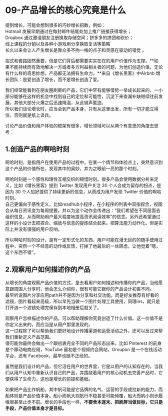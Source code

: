 # 09-产品增长的核心究竟是什么

提到增长，可能会想到很多的巧妙增长招数，例如：  
Hotmail 发展早期通过在每封邮件结尾处加上推广链接获得增长；   
Dropbox 通过邀请朋友注册换取存储空间；拼多多的拼团和砍价；  
线上课程的分销以及各种小游戏用分享换取复活等策略  
长久以来会让人产生增长是靠众多不拘一格的点子和灵感在驱动的错觉 。

招式和套路固然重要，但是它们背后都需要实实在在的用户价值作为支撑。**如果不能持续而有效地解决一方或者多方利益相关者的问题，为他们创造价值，无论有什么样的奇思妙想，产品都无法拥有生命力。**来自《增长黑客》中Airbnb 增长团队：是爱创造了增长，而不是增长创造了爱。  

我们经常能看到在朋友圈刷屏的产品，它们中罕有能够借势一举成长起来的，一小部分能够在这样的机会中找到自己的定位和可能性，沉淀下来查漏补缺继续往前发展，其他大部分火爆之后迅速降温，从此销声匿迹。  
所以我们谈论增长时，应当会到产品本身，只有从这里出发，所有一切才能立得住，否则就是纸上谈兵。

讨论产品价值和用户体验的框架有很多，增长领域可以从两个有意思的角度去思考：

## 1.创造产品的啊哈时刻

啊哈时刻，是指用户在使用产品的过程中，在某一个情节和体验点上，突然意识到这个产品的价值所在，发现其中的奥妙，并为之眼前一亮的那个时刻。  

啊哈时刻是一个感性和理性互相交织的顿悟时刻。很多产品会使用数据分析来定义，比如《增长黑客》提到 Twitter 发现用户关注 30 个人会成为留存的拐点，是因为 30 个人恰好提供了持续更新的信息，从而成为用户发现 Twitter 价值的啊哈时刻。  
自己更偏向于感性定义，比如readhub小程序，在小程序的列表中双指捏合，视图会从每日资讯变为每周提要。并以为这个动作会传递出：“我们希望在不同层面去组织信息，从而帮助用户最大程度地提高资讯阅读效率”的信念。另外还希望通过这样的小设计去把捏合、缩放与信息的提炼结合起来，把算法能力动作化。但是实际上并没有很强的用户反响。

所以啊哈时刻的设计，是有一定形式化的东西，用户可能在漫无目的的随手使用过程中，突然一个不经意的动作或反馈，打掉了他最后的一丝顾虑，让他觉着“嗯，这个东西不错”。

## 2.观察用户如何描述你的产品

从增长的角度观察产品价值的方式，是去看用户如何描述和传播你的产品，当他愿意跟周围人分享时，他会怎么介绍你，很有可能它跟你的产品设计初衷不同。  
最早听说图片分享应用path并不是因为分享和社交功能，而是好友推荐有好看的滤镜，图片看起来高级，所以早先当做一个图片处理工具使用，同理ins，就只是打开选一个滤镜处理完保存到本地相册后就关了。  

观察用户怎样描述你的产品，可以帮助理解你究竟创造了什么价值。这一价值不是你定义出来的，而应当是从用户那里发现的。  
这一过程除了可以帮助我们更好地设计传播渠道和运营活动之外，还可以反过来帮我们重新定义产品范围。  
很可能你最终会做出一个跟初衷完全不同的产品形态出来。比如 Pinterest 的前身是个移动电商应用，YouTube 最初是个视频约会网站，Groupon 是一个在线活动平台，还有 Facebook，最早也挺不正经的。  

虽然是我们设计的产品，但它活在用户的世界里，它是以用户的认知存在的。当我们从用户认知中重新认识自己的产品，并围绕着用户的核心动机去完善产品时，它便获得了生命力，这也是增长的前提和基础。  

如果把产品比作帆船，其中帆可能是它品牌的名气、运营的手段或拉新的能力，而船体则是产品价值本身。船小而帆大则航行不稳甚至可能倾覆，船大而帆小则步履维艰甚至止步不前。增长的手段也一样，**不要舍本逐末、把刷屏当做目标，它只是手段，产品价值本身才是目标。**